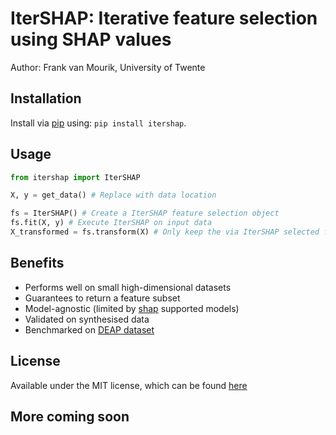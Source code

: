 # IterSHAP: Iterative feature selection using SHAP values
Author: Frank van Mourik, University of Twente

## Installation
Install via [pip](https://pypi.org/project/itershap/) using: ```pip install itershap```.

## Usage
```py
from itershap import IterSHAP

X, y = get_data() # Replace with data location

fs = IterSHAP() # Create a IterSHAP feature selection object
fs.fit(X, y) # Execute IterSHAP on input data
X_transformed = fs.transform(X) # Only keep the via IterSHAP selected features
```

## Benefits
* Performs well on small high-dimensional datasets
* Guarantees to return a feature subset
* Model-agnostic (limited by [shap](https://github.com/slundberg/shap) supported models)
* Validated on synthesised data
* Benchmarked on [DEAP dataset](https://www.eecs.qmul.ac.uk/mmv/datasets/deap/)

## License
Available under the MIT license, which can be found [here](LICENSE.txt)

## More coming soon